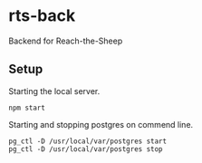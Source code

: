# rts-back
Backend for Reach-the-Sheep

## Setup

Starting the local server.
```
npm start
```

Starting and stopping postgres on commend line.
```
pg_ctl -D /usr/local/var/postgres start
pg_ctl -D /usr/local/var/postgres stop
```
